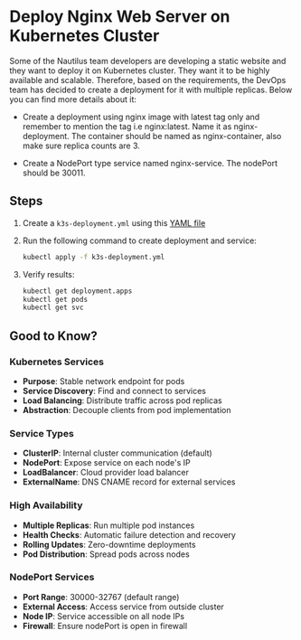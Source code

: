 # Deploy Nginx Web Server on Kubernetes Cluster

Some of the Nautilus team developers are developing a static website and they want to deploy it on Kubernetes cluster. They want it to be highly available and scalable. Therefore, based on the requirements, the DevOps team has decided to create a deployment for it with multiple replicas. Below you can find more details about it:

- Create a deployment using nginx image with latest tag only and remember to mention the tag i.e nginx:latest. Name it as nginx-deployment. The container should be named as nginx-container, also make sure replica counts are 3.

- Create a NodePort type service named nginx-service. The nodePort should be 30011.

## Steps

1. Create a `k3s-deployment.yml` using this [YAML file](../files/k3s-deployment-056.yaml)
2. Run the following command to create deployment and service:

    ```sh
    kubectl apply -f k3s-deployment.yml
    ```

3. Verify results:

    ```sh
    kubectl get deployment.apps
    kubectl get pods
    kubectl get svc
    ```

## Good to Know?

### Kubernetes Services

- **Purpose**: Stable network endpoint for pods
- **Service Discovery**: Find and connect to services
- **Load Balancing**: Distribute traffic across pod replicas
- **Abstraction**: Decouple clients from pod implementation

### Service Types

- **ClusterIP**: Internal cluster communication (default)
- **NodePort**: Expose service on each node's IP
- **LoadBalancer**: Cloud provider load balancer
- **ExternalName**: DNS CNAME record for external services

### High Availability

- **Multiple Replicas**: Run multiple pod instances
- **Health Checks**: Automatic failure detection and recovery
- **Rolling Updates**: Zero-downtime deployments
- **Pod Distribution**: Spread pods across nodes

### NodePort Services

- **Port Range**: 30000-32767 (default range)
- **External Access**: Access service from outside cluster
- **Node IP**: Service accessible on all node IPs
- **Firewall**: Ensure nodePort is open in firewall
